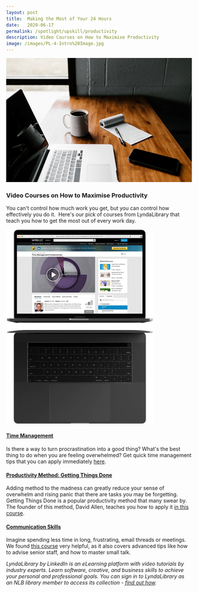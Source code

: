 ```yaml
---
layout: post
title:  Making the Most of Your 24 Hours
date:   2020-06-17
permalink: /spotlight/upskill/productivity
description: Video Courses on How to Maximise Productivity
image: /images/PL-4-Intro%20Image.jpg
---
```

<img src="/images/PL-4-Intro%20Image.jpg">
<p><h3>Video Courses on How to Maximise Productivity</h3></p>
<p>You can&#39;t control how much work you get, but you can control how effectively you do it.&nbsp; Here&#39;s our pick of courses from LyndaLibrary that teach you how to get the most out of every work day.</p>
<a href="https://www.lynda.com/Business-Software-tutorials/Positive-procrastination/440668/489441-4.html?org=nlb.gov.sg"><img src="/images/pl-4-lynda-timemgt.png" style="width:400px;"></a>
<h4><a href="https://www.lynda.com/Business-Software-tutorials/Positive-procrastination/440668/489441-4.html?org=nlb.gov.sg">Time Management</a></h4>
<p>Is there a way to turn procrastination into a good thing? What&#39;s the best thing to do when you are feeling overwhelmed? Get quick time management tips that you can apply immediately <a href="https://www.lynda.com/Business-Software-tutorials/Positive-procrastination/440668/489441-4.html?org=nlb.gov.sg">here</a>.</p>
<h4><a href="https://www.lynda.com/Business-Skills-tutorials/Getting-Things-Done/170776-2.html?org=nlb.gov.sg">Productivity Method: Getting Things Done</a></h4>
<p>Adding method to the madness can greatly reduce your sense of overwhelm and rising panic that there are tasks you may be forgetting. Getting Things Done is a popular productivity method that many swear by. The founder of this method, David Allen, teaches you how to apply it <a href="https://www.lynda.com/Business-Skills-tutorials/Getting-Things-Done/170776-2.html?org=nlb.gov.sg">in this course</a>.</p>
<h4><a href="https://www.lynda.com/Leadership-Management-tutorials/Communication-Foundations/700790-2.html?org=nlb.gov.sg"></a><a href="https://www.lynda.com/Leadership-Management-tutorials/Communication-Foundations/700790-2.html?org=nlb.gov.sg">Communication Skills</a></h4>
<p>Imagine spending less time in long, frustrating, email threads or meetings. We found <a href="https://www.lynda.com/Leadership-Management-tutorials/Communication-Foundations/700790-2.html?org=nlb.gov.sg"></a><a href="https://www.lynda.com/Leadership-Management-tutorials/Communication-Foundations/700790-2.html?org=nlb.gov.sg">this course</a> very helpful, as it also covers advanced tips like how to advise senior staff, and how to master small talk.</p>

<p><i>LyndaLibrary by LinkedIn is an eLearning platform with video tutorials by industry experts. Learn software, creative, and business skills to achieve your personal and professional goals. You can sign in to LyndaLibrary as an NLB library member to access its collection - <a href="/get-started-with/lynda/">find out how</a>.</i></p>
